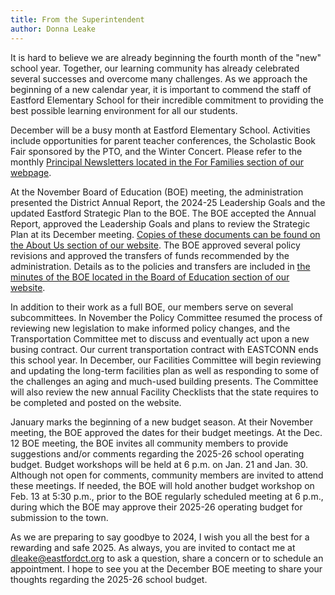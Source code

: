 ```yaml
---
title: From the Superintendent
author: Donna Leake
---
```


It is hard to believe we are already beginning the fourth month of the
"new" school year. Together, our learning community has already
celebrated several successes and overcome many challenges. As we
approach the beginning of a new calendar year, it is important to
commend the staff of Eastford Elementary School for their incredible
commitment to providing the best possible learning environment for all
our students.

December will be a busy month at Eastford Elementary School. Activities
include opportunities for parent teacher conferences, the Scholastic
Book Fair sponsored by the PTO, and the Winter Concert. Please refer to
the monthly [Principal Newsletters located in the For Families section of our webpage](https://www.eastfordct.org/for-families/newsletters/).

At the November Board of Education (BOE) meeting, the administration
presented the District Annual Report, the 2024-25 Leadership Goals and
the updated Eastford Strategic Plan to the BOE. The BOE accepted the
Annual Report, approved the Leadership Goals and plans to review the
Strategic Plan at its December meeting. 
[Copies of these documents can be found on the About Us section of our website](https://www.eastfordct.org/about-us-contact/mission-goals/). The BOE approved several policy revisions and approved the
transfers of funds recommended by the administration. Details as to the
policies and transfers are included in [the minutes of the BOE located in the Board of Education section of our website](https://www.eastfordct.org/board/agendas-and-minutes/).

In addition to their work as a full BOE, our members serve on several
subcommittees. In November the Policy Committee resumed the process of
reviewing new legislation to make informed policy changes, and the
Transportation Committee met to discuss and eventually act upon a new
busing contract. Our current transportation contract with EASTCONN ends
this school year. In December, our Facilities Committee will begin
reviewing and updating the long-term facilities plan as well as
responding to some of the challenges an aging and much-used building
presents. The Committee will also review the new annual Facility
Checklists that the state requires to be completed and posted on the
website.

January marks the beginning of a new budget season. At their November
meeting, the BOE approved the dates for their budget meetings. At the
Dec. 12 BOE meeting, the BOE invites all community members to provide
suggestions and/or comments regarding the 2025-26 school operating
budget. Budget workshops will be held at 6 p.m. on Jan. 21 and Jan. 30.
Although not open for comments, community members are invited to attend
these meetings. If needed, the BOE will hold another budget workshop on
Feb. 13 at 5:30 p.m., prior to the BOE regularly scheduled meeting at 6
p.m., during which the BOE may approve their 2025-26 operating budget
for submission to the town.

As we are preparing to say goodbye to 2024, I wish you all the best for
a rewarding and safe 2025. As always, you are invited to contact me at
[dleake@eastfordct.org](mailto:dleake@eastfordct.org) to ask a question, share a concern or to schedule
an appointment. I hope to see you at the December BOE meeting to share
your thoughts regarding the 2025-26 school budget.
